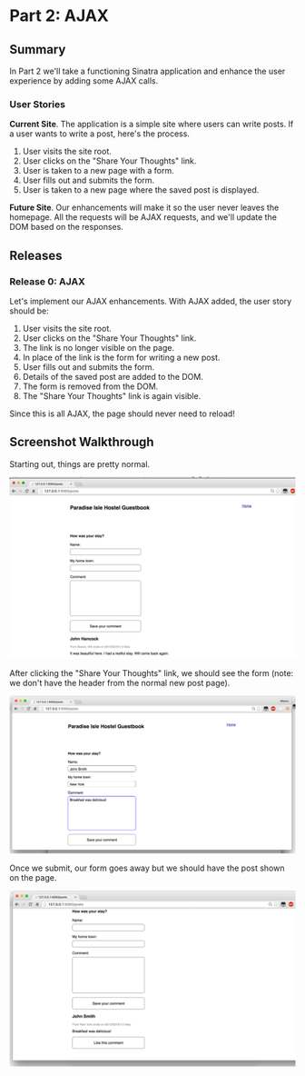 # Part 2:  AJAX

## Summary

In Part 2 we'll take a functioning Sinatra application and enhance the user
experience by adding some AJAX calls.

### User Stories

**Current Site**.  The application is a simple site where users can write
posts.  If a user wants to write a post, here's the process.

1. User visits the site root.
2. User clicks on the "Share Your Thoughts" link.
3. User is taken to a new page with a form.
4. User fills out and submits the form.
5. User is taken to a new page where the saved post is displayed.

**Future Site**. Our enhancements will make it so the user never leaves the
homepage.  All the requests will be AJAX requests, and we'll update the DOM
based on the responses.

## Releases

### Release 0: AJAX

Let's implement our AJAX enhancements. With AJAX added, the user story should be:

1. User visits the site root.
2. User clicks on the "Share Your Thoughts" link.
3. The link is no longer visible on the page.
4. In place of the link is the form for writing a new post.
5. User fills out and submits the form.
6. Details of the saved post are added to the DOM.
7. The form is removed from the DOM.
8. The "Share Your Thoughts" link is again visible.

Since this is all AJAX, the page should never need to reload!

## Screenshot Walkthrough

Starting out, things are pretty normal.

![](walkthrough/1-start.png)

After clicking the "Share Your Thoughts" link, we should see the form (note: we
don't have the header from the normal new post page).

![](walkthrough/2-populatedform.png)

Once we submit, our form goes away but we should have the post shown on the page.

![](walkthrough/3-submittedform.png)
